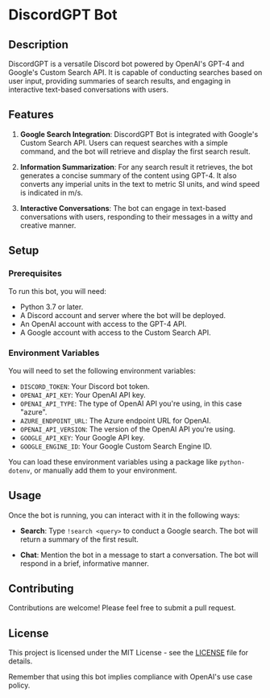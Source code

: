 # DiscordGPT Bot

## Description
DiscordGPT is a versatile Discord bot powered by OpenAI's GPT-4 and Google's Custom Search API. It is capable of conducting searches based on user input, providing summaries of search results, and engaging in interactive text-based conversations with users. 

## Features

1. **Google Search Integration**: DiscordGPT Bot is integrated with Google's Custom Search API. Users can request searches with a simple command, and the bot will retrieve and display the first search result.

2. **Information Summarization**: For any search result it retrieves, the bot generates a concise summary of the content using GPT-4. It also converts any imperial units in the text to metric SI units, and wind speed is indicated in m/s.

3. **Interactive Conversations**: The bot can engage in text-based conversations with users, responding to their messages in a witty and creative manner.

## Setup

### Prerequisites
To run this bot, you will need:

- Python 3.7 or later.
- A Discord account and server where the bot will be deployed.
- An OpenAI account with access to the GPT-4 API.
- A Google account with access to the Custom Search API.

### Environment Variables
You will need to set the following environment variables:

- `DISCORD_TOKEN`: Your Discord bot token.
- `OPENAI_API_KEY`: Your OpenAI API key.
- `OPENAI_API_TYPE`: The type of OpenAI API you're using, in this case "azure".
- `AZURE_ENDPOINT_URL`: The Azure endpoint URL for OpenAI.
- `OPENAI_API_VERSION`: The version of the OpenAI API you're using.
- `GOOGLE_API_KEY`: Your Google API key.
- `GOOGLE_ENGINE_ID`: Your Google Custom Search Engine ID.

You can load these environment variables using a package like `python-dotenv`, or manually add them to your environment.

## Usage

Once the bot is running, you can interact with it in the following ways:

- **Search**: Type `!search <query>` to conduct a Google search. The bot will return a summary of the first result.

- **Chat**: Mention the bot in a message to start a conversation. The bot will respond in a brief, informative manner.

## Contributing
Contributions are welcome! Please feel free to submit a pull request.

## License
This project is licensed under the MIT License - see the [LICENSE](LICENSE) file for details.

Remember that using this bot implies compliance with OpenAI's use case policy.
